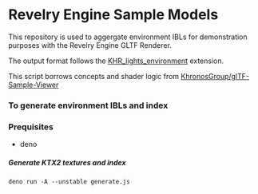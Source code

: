 # Revelry Engine Sample Models

This repository is used to aggergate environment IBLs for demonstration purposes with the Revelry Engine GLTF Renderer.

The output format follows the [KHR_lights_environment](https://github.com/KhronosGroup/glTF/tree/KHR_lights_environment/extensions/2.0/Khronos/KHR_lights_environment) extension.

This script borrows concepts and shader logic from [KhronosGroup/glTF-Sample-Viewer](https://github.com/KhronosGroup/glTF-Sample-Viewer/blob/d0f2769/source/ibl_sampler.js)

### To generate environment IBLs and index

### Prequisites

- deno

##### Generate KTX2 textures and index

```
deno run -A --unstable generate.js
```